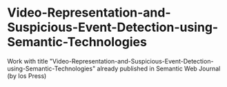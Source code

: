 # Video-Representation-and-Suspicious-Event-Detection-using-Semantic-Technologies
Work with title "Video-Representation-and-Suspicious-Event-Detection-using-Semantic-Technologies" already published in Semantic Web Journal (by Ios Press)
